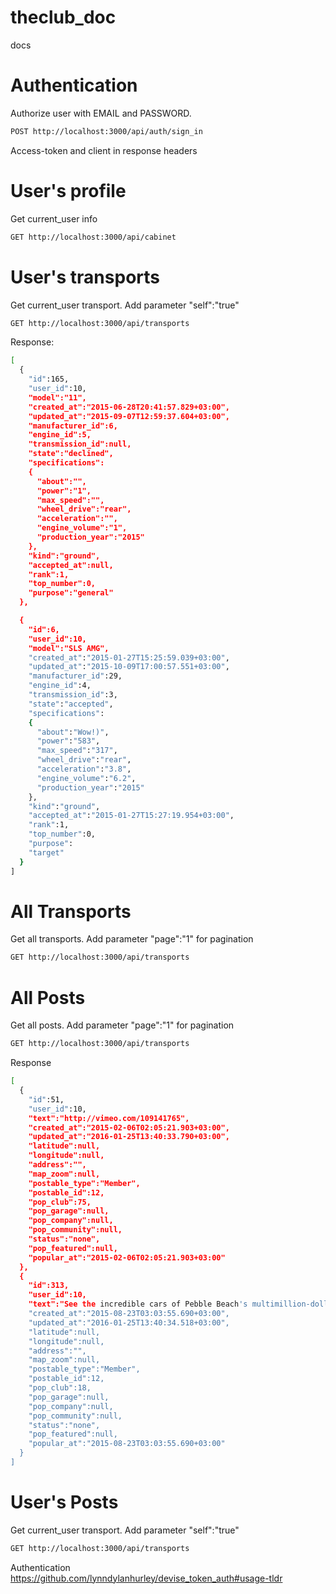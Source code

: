 # theclub_doc
docs

# Authentication

Authorize user with EMAIL and PASSWORD.
~~~bash
POST http://localhost:3000/api/auth/sign_in
~~~
Access-token and client in response headers

# User's profile
Get current_user info
~~~bash
GET http://localhost:3000/api/cabinet
~~~

# User's transports
Get current_user transport. Add parameter "self":"true" 
~~~bash
GET http://localhost:3000/api/transports
~~~

Response:
~~~bash
[
  {
    "id":165,
    "user_id":10,
    "model":"11",
    "created_at":"2015-06-28T20:41:57.829+03:00",
    "updated_at":"2015-09-07T12:59:37.604+03:00",
    "manufacturer_id":6,
    "engine_id":5,
    "transmission_id":null,
    "state":"declined",
    "specifications":
    {
      "about":"",
      "power":"1",
      "max_speed":"",
      "wheel_drive":"rear",
      "acceleration":"",
      "engine_volume":"1",
      "production_year":"2015"
    },
    "kind":"ground",
    "accepted_at":null,
    "rank":1,
    "top_number":0,
    "purpose":"general"
  },

  {
    "id":6,
    "user_id":10,
    "model":"SLS AMG",
    "created_at":"2015-01-27T15:25:59.039+03:00",
    "updated_at":"2015-10-09T17:00:57.551+03:00",
    "manufacturer_id":29,
    "engine_id":4,
    "transmission_id":3,
    "state":"accepted",
    "specifications":
    {
      "about":"Wow!)",
      "power":"583",
      "max_speed":"317",
      "wheel_drive":"rear",
      "acceleration":"3.8",
      "engine_volume":"6.2",
      "production_year":"2015"
    },
    "kind":"ground",
    "accepted_at":"2015-01-27T15:27:19.954+03:00",
    "rank":1,
    "top_number":0,
    "purpose":
    "target"
  }
]
~~~

# All Transports
Get all transports. Add parameter "page":"1" for pagination 
~~~bash
GET http://localhost:3000/api/transports
~~~

# All Posts
Get all posts. Add parameter "page":"1" for pagination 
~~~bash
GET http://localhost:3000/api/transports
~~~

Response
~~~bash
[
  {
    "id":51,
    "user_id":10,
    "text":"http://vimeo.com/109141765",
    "created_at":"2015-02-06T02:05:21.903+03:00",
    "updated_at":"2016-01-25T13:40:33.790+03:00",
    "latitude":null,
    "longitude":null,
    "address":"",
    "map_zoom":null,
    "postable_type":"Member",
    "postable_id":12,
    "pop_club":75,
    "pop_garage":null,
    "pop_company":null,
    "pop_community":null,
    "status":"none",
    "pop_featured":null,
    "popular_at":"2015-02-06T02:05:21.903+03:00"
  },
  {
    "id":313,
    "user_id":10,
    "text":"See the incredible cars of Pebble Beach's multimillion-dollar ......",
    "created_at":"2015-08-23T03:03:55.690+03:00",
    "updated_at":"2016-01-25T13:40:34.518+03:00",
    "latitude":null,
    "longitude":null,
    "address":"",
    "map_zoom":null,
    "postable_type":"Member",
    "postable_id":12,
    "pop_club":18,
    "pop_garage":null,
    "pop_company":null,
    "pop_community":null,
    "status":"none",
    "pop_featured":null,
    "popular_at":"2015-08-23T03:03:55.690+03:00"
  }
]
~~~

# User's Posts
Get current_user transport. Add parameter "self":"true" 
~~~bash
GET http://localhost:3000/api/transports
~~~

Authentication https://github.com/lynndylanhurley/devise_token_auth#usage-tldr


```
